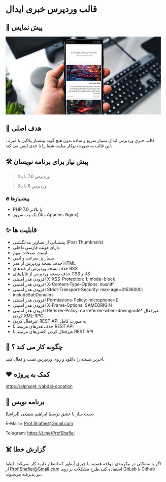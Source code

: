 # قالب وردپرس خبری ایدال


## 👀 پیش نمایس

<p align="center"><img src="scr.jpg?raw=true"></p>




## 💎 هدف اصلی
قالب خبری وردپرس ابدال بسیار سریع و ساده بدون هیچ گونه پیشنیاز پلاگین یا غیره ، این قالب به صورت توکار سایت شما را تا حدی ایمن می کند.
## 🛠️ پیش نیاز برای برنامه نویسان
> وردپرس 7.0 با بالا

> وردپرس 6 با بالا

### 🔥 پیشنیازها

- PHP 7.0 یا بالاتر
- یک وب سرور (مثلاً Apache، Nginx)

## ✨ قابلیت ها

* پشتیبانی از تصاویر بندانگشتی (Post Thumbnails)
* دارای فونت فارسی داخلی
* لیست صفحات مهم
* بسیار پر سرعت و ایمن
* حذف نسخه وردپرس از هدر HTML
* حذف نسخه وردپرس از فیدهای RSS
* حذف نسخه وردپرس از فایل‌های CSS و JS
* افزودن هدر امنیتی X-XSS-Protection: 1; mode=block
* افزودن هدر امنیتی X-Content-Type-Options: nosniff
* افزودن هدر امنیتی Strict-Transport-Security: max-age=31536000; includeSubDomains
* افزودن هدر امنیتی Permissions-Policy: microphone=()
* افزودن هدر امنیتی X-Frame-Options: SAMEORIGIN
* افزودن هدر امنیتی Referrer-Policy: no-referrer-when-downgrade* غیرفعال کردن XML-RPC
* غیرفعال کردن REST API به صورت کامل
* حذف هدرهای مرتبط با REST API
* غیرفعال کردن اکشن‌های مرتبط با REST API


## 📝️ چگونه کار می کند ؟

آخرین نسخه را دانلود و روی وردپرس نصب و فعال کنید.

 
## ❤️ کمک به پروژه

https://alphajet.ir/abdal-donation

## 🤵 برنامه نویس
دست ساز با عشق توسط ابراهیم شفیعی (ابراشا)

E-Mail = Prof.Shafiei@Gmail.com

Telegram: https://t.me/ProfShafiei

## ☠️ گزارش خطا

اگر با مشکلی در پیکربندی مواجه هستید یا چیزی آنطور که انتظار دارید کار نمی‌کند، لطفا از Prof.Shafiei@Gmail.com استفاده کنید.طرح مشکلات بر روی  GitLab یا Github نیز پذیرفته می‌شوند.



